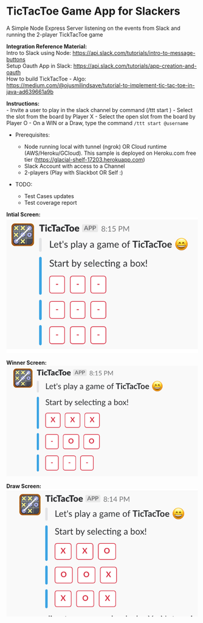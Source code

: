 # TicTacToe Game App for Slackers #

A Simple Node Express Server listening on the events from Slack and running the 2-player TickTacToe game

<b>Integration Reference Material:</b> <br>
Intro to Slack using Node: https://api.slack.com/tutorials/intro-to-message-buttons <br>
Setup Oauth App in Slack: https://api.slack.com/tutorials/app-creation-and-oauth <br>
How to build TickTacToe - Algo: https://medium.com/@ojusmilindsave/tutorial-to-implement-tic-tac-toe-in-java-ad639661a9b<br>

<b>Instructions:</b><br>
    - Invite a user to play in the slack channel by command (/ttt start )
    - Select the slot from the board by Player X
    - Select the open slot from the board by Player O
    - On a WIN or a Draw, type the command ```/ttt start @username ```

* Prerequisites:
    - Node running local with tunnel (ngrok) OR Cloud runtime (AWS/Heroku/GCloud). This sample is deployed on Heroku.com free tier (https://glacial-shelf-17203.herokuapp.com)
    - Slack Account with access to a Channel
    - 2-players (Play with Slackbot OR Self :)

* TODO:
    - Test Cases updates
    - Test coverage report

<b>Intial Screen:</b> <br>
![alt text](./SlackGameView.png)

<b>Winner Screen:</b> <br>
![alt text](./SlackGameWinner.png)

<b>Draw Screen:</b> <br>
![alt text](./SlackGameDraw.png)
